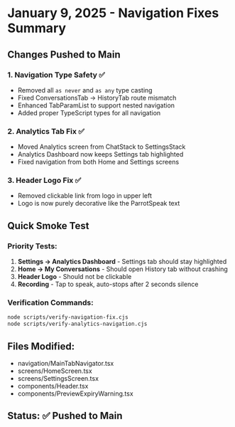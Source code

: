 # January 9, 2025 - Navigation Fixes Summary

## Changes Pushed to Main

### 1. Navigation Type Safety ✅
- Removed all `as never` and `as any` type casting
- Fixed ConversationsTab → HistoryTab route mismatch
- Enhanced TabParamList to support nested navigation
- Added proper TypeScript types for all navigation

### 2. Analytics Tab Fix ✅  
- Moved Analytics screen from ChatStack to SettingsStack
- Analytics Dashboard now keeps Settings tab highlighted
- Fixed navigation from both Home and Settings screens

### 3. Header Logo Fix ✅
- Removed clickable link from logo in upper left
- Logo is now purely decorative like the ParrotSpeak text

## Quick Smoke Test

### Priority Tests:
1. **Settings → Analytics Dashboard** - Settings tab should stay highlighted
2. **Home → My Conversations** - Should open History tab without crashing
3. **Header Logo** - Should not be clickable
4. **Recording** - Tap to speak, auto-stops after 2 seconds silence

### Verification Commands:
```bash
node scripts/verify-navigation-fix.cjs
node scripts/verify-analytics-navigation.cjs
```

## Files Modified:
- navigation/MainTabNavigator.tsx
- screens/HomeScreen.tsx
- screens/SettingsScreen.tsx
- components/Header.tsx
- components/PreviewExpiryWarning.tsx

## Status: ✅ Pushed to Main